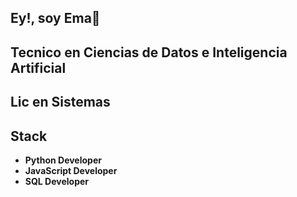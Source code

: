 ## Ey!, soy Ema👋


## Tecnico en Ciencias de Datos e Inteligencia Artificial
## Lic en Sistemas

## Stack

- **Python Developer**
- **JavaScript Developer**
- **SQL Developer**

